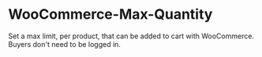 WooCommerce-Max-Quantity
========================

Set a max limit, per product, that can be added to cart with WooCommerce. Buyers don't need to be logged in.
